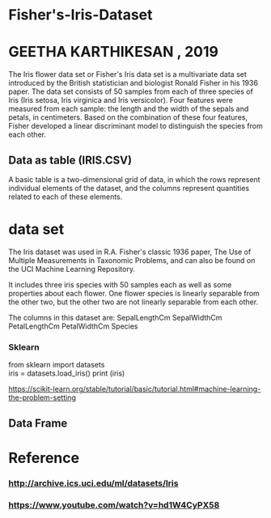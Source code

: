 # Fisher's-Iris-Dataset
# GEETHA KARTHIKESAN , 2019
The Iris flower data set or
Fisher's Iris data set is a multivariate data set 
introduced by the British statistician and biologist Ronald Fisher in his 1936 paper.
The data set consists of 50 samples from each of three species of Iris (Iris setosa, Iris virginica and Iris versicolor). Four features were measured from each sample: the length and the width of the sepals and petals, in centimeters.
Based on the combination of these four features, Fisher developed a linear discriminant model to distinguish the species from each other.

## Data as table   (IRIS.CSV) ##

   A basic table is a two-dimensional grid of data, 
in which the rows represent individual elements of the dataset, 
and the columns represent quantities related to each of these elements.


# data set #
The Iris dataset was used in R.A. Fisher's classic 1936 paper, The Use of Multiple Measurements in Taxonomic Problems, and can also be found on the UCI Machine Learning Repository.

It includes three iris species with 50 samples each as well as some properties about each flower. One flower species is linearly separable from the other two, but the other two are not linearly separable from each other.

The columns in this dataset are:
SepalLengthCm
SepalWidthCm
PetalLengthCm
PetalWidthCm
Species

### Sklearn ###  

 from sklearn import datasets  
 iris = datasets.load_iris()
  print (iris)
    
https://scikit-learn.org/stable/tutorial/basic/tutorial.html#machine-learning-the-problem-setting

## Data Frame ## 




# Reference 
### http://archive.ics.uci.edu/ml/datasets/Iris
### https://www.youtube.com/watch?v=hd1W4CyPX58
